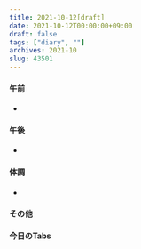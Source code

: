 ```yaml
---
title: 2021-10-12[draft]
date: 2021-10-12T00:00:00+09:00
draft: false
tags: ["diary", ""]
archives: 2021-10
slug: 43501
---
```

#### 午前
- 
#### 午後
- 
#### 体調
- 
#### その他
#### 今日のTabs